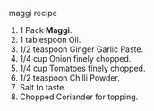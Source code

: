 ​                           maggi recipe

1. 1 Pack **Maggi**.
2. 1 tablespoon Oil.
3. 1/2 teaspoon Ginger Garlic Paste.
4. 1/4 cup Onion finely chopped.
5. 1/4 cup Tomatoes finely chopped.
6. 1/2 teaspoon Chilli Powder.
7. Salt to taste.
8. Chopped Coriander for topping.